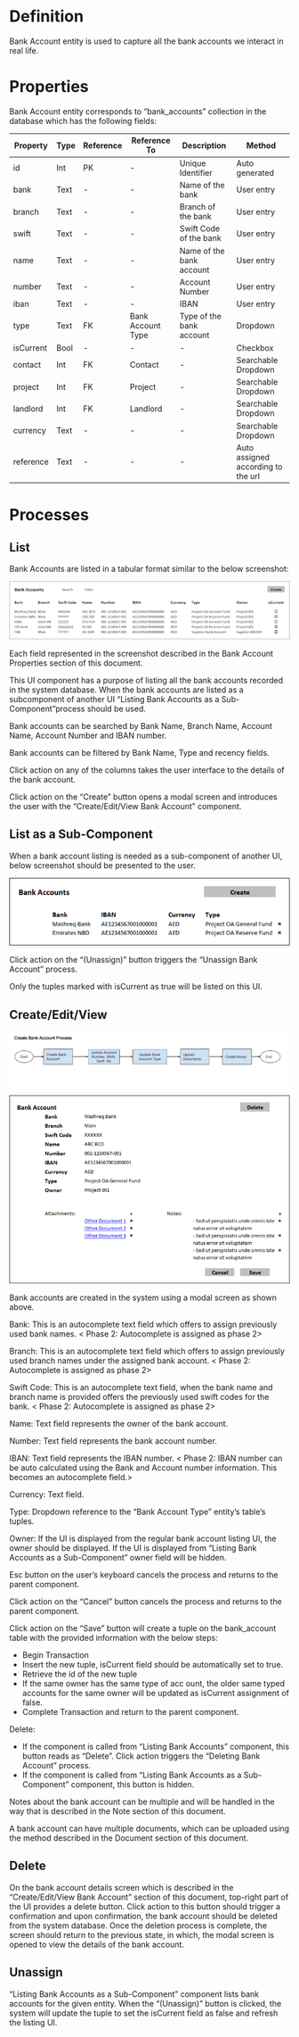 # Definition

Bank Account entity is used to capture all the bank accounts we interact in real life.

# Properties

Bank Account entity corresponds to “bank_accounts” collection in the database which has the following fields:

| Property  | Type   | Reference | Reference To | Description | Method
| ------    | ------ | ------    | ------       | ------      | ------
id|Int|PK|-|Unique Identifier|Auto generated
bank|Text|-|-|Name of the bank|User entry
branch|Text|-|-|Branch of the bank|User entry
swift|Text|-|-|Swift Code of the bank|User entry
name|Text|-|-|Name of the bank account|User entry
number|Text|-|-|Account Number|User entry
iban|Text|-|-|IBAN|User entry
type|Text|FK|Bank Account Type|Type of the bank account|Dropdown
isCurrent|Bool|-|-|-|Checkbox
contact|Int|FK|Contact|-|Searchable Dropdown
project|Int|FK|Project|-|Searchable Dropdown
landlord|Int|FK|Landlord|-|Searchable Dropdown
currency|Text|-|-|-|Searchable Dropdown
reference|Text|-|-|-|Auto assigned according to the url

# Processes

## List

Bank Accounts are listed in a tabular format similar to the below screenshot:

![image](uploads/33305634dce9a74df071952fcd0f4b52/image.png)

Each field represented in the screenshot described in the Bank Account Properties section of this document. 

This UI component has a purpose of listing all the bank accounts recorded in the system database. When the bank accounts are listed as a subcomponent of another UI “Listing Bank Accounts as a Sub-Component”process should be used.

Bank accounts can be searched by Bank Name, Branch Name, Account Name, Account Number and IBAN number.

Bank accounts can be filtered by Bank Name, Type and recency fields.

Click action on any of the columns takes the user interface to the details of the bank account.

Click action on the “Create” button opens a modal screen and introduces the user with the “Create/Edit/View Bank Account” component.

## List as a Sub-Component

When a bank account listing is needed as a sub-component of another UI, below screenshot should be presented to the user.

![image](uploads/ac173a5ba9803cfb757cdbe3d54f6652/image.png)

Click action on the “(Unassign)” button triggers the “Unassign Bank Account” process.

Only the tuples marked with isCurrent as true will be listed on this UI.

## Create/Edit/View

![image](uploads/8d70d3d40b0e7e5182134c6d5bffcdeb/image.png)

![image](uploads/c196344f4a6d523a9f590e9b7be6d7b6/image.png)

Bank accounts are created in the system using a modal screen as shown above.

Bank: This is an autocomplete text field which offers to assign previously used bank names. <<TODO> Phase 2: Autocomplete is assigned as phase 2>

Branch: This is an autocomplete text field which offers to assign previously used branch names under the assigned bank account. <<TODO> Phase 2: Autocomplete is assigned as phase 2>

Swift Code: This is an autocomplete text field, when the bank name and branch name is provided offers the previously used swift codes for the bank. <<TODO> Phase 2: Autocomplete is assigned as phase 2>

Name: Text field represents the owner of the bank account.

Number: Text field represents the bank account number.

IBAN: Text field represents the IBAN number. <<TODO> Phase 2: IBAN number can be auto calculated using the Bank and Account number information. This becomes an autocomplete field.>

Currency: Text field.

Type: Dropdown reference to the “Bank Account Type” entity’s table’s tuples.

Owner: If the UI is displayed from the regular bank account listing UI, the owner should be displayed. If the UI is displayed from “Listing Bank Accounts as a Sub-Component” owner field will be hidden.

Esc button on the user’s keyboard cancels the process and returns to the parent component.

Click action on the “Cancel” button cancels the process and returns to the parent component.

Click action on the “Save” button will create a tuple on the bank_account table with the provided information with the below steps:

* Begin Transaction
* Insert the new tuple, isCurrent field should be automatically set to true.
* Retrieve the id of the new tuple
* If the same owner has the same type of acc ount, the older same typed accounts for the same owner will be updated as isCurrent assignment of false.
* Complete Transaction and return to the parent component.

Delete:
* If the component is called from “Listing Bank Accounts” component, this button reads as “Delete”. Click action triggers the “Deleting Bank Account” process.
* If the component is called from “Listing Bank Accounts as a Sub-Component” component, this button is hidden.

Notes about the bank account can be multiple and will be handled in the way that is described in the Note section of this document.

A bank account can have multiple documents, which can be uploaded using the method described in the Document section of this document.

## Delete

On the bank account details screen which is described in the “Create/Edit/View Bank Account” section of this document, top-right part of the UI provides a delete button. Click action to this button should trigger a confirmation and upon confirmation, the bank account should be deleted from the system database. Once the deletion process is complete, the screen should return to the previous state, in which, the modal screen is opened to view the details of the bank account.


## Unassign

“Listing Bank Accounts as a Sub-Component” component lists bank accounts for the given entity. When the “(Unassign)” button is clicked, the system will update the tuple to set the isCurrent field as false and refresh the listing UI.

